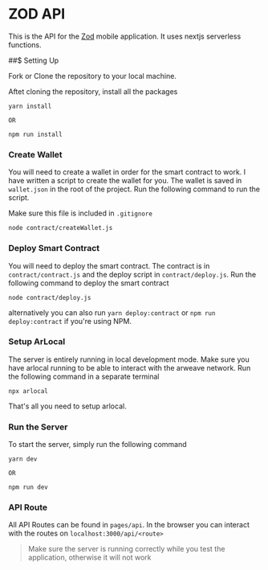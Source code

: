 # ZOD API

This is the API for the [Zod](https://github.com/codingknite/zod) mobile application. It uses nextjs serverless functions.

##$ Setting Up

Fork or Clone the repository to your local machine.

Aftet cloning the repository, install all the packages

```
yarn install

OR

npm run install
```

### Create Wallet

You will need to create a wallet in order for the smart contract to work. I have written a script to create the wallet for you. The wallet is saved in `wallet.json` in the root of the project. Run the following command to run the script.

Make sure this file is included in `.gitignore`

```
node contract/createWallet.js
```

### Deploy Smart Contract

You will need to deploy the smart contract. The contract is in `contract/contract.js` and the deploy script in `contract/deploy.js`. Run the following command to deploy the smart contract

```
node contract/deploy.js
```

alternatively you can also run `yarn deploy:contract` or `npm run deploy:contract` if you're using NPM.


### Setup ArLocal

The server is entirely running in local development mode. Make sure you have arlocal running to be able to interact with the arweave network. Run the following command in a separate terminal

```
npx arlocal
```

That's all you need to setup arlocal.

### Run the Server

To start the server, simply run the following command

```
yarn dev

OR

npm run dev
```

### API Route

All API Routes can be found in `pages/api`. In the browser you can interact with the routes on `localhost:3000/api/<route>`

> Make sure the server is running correctly while you test the application, otherwise it will not work

